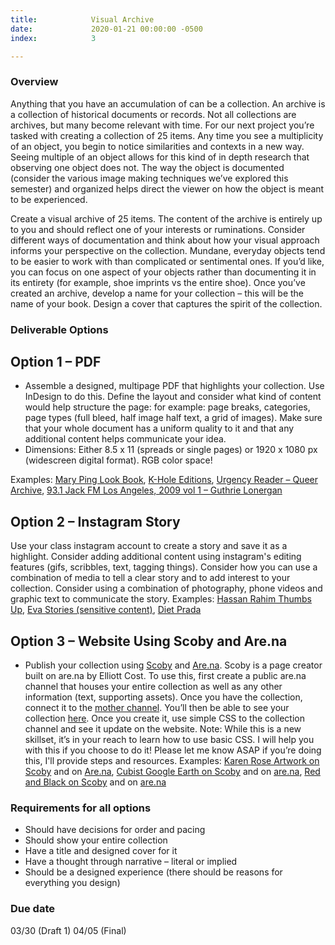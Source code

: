 ```yaml
---
title:            Visual Archive
date:             2020-01-21 00:00:00 -0500
index:            3

---
```


### Overview
Anything that you have an accumulation of can be a collection. An archive is a collection of historical documents or records. Not all collections are archives, but many become relevant with time. For our next project you’re tasked with creating a collection of 25 items. Any time you see a multiplicity of an object, you begin to notice similarities and contexts in a new way. Seeing multiple of an object allows for this kind of in depth research that observing one object does not. The way the object is documented (consider the various image making techniques we’ve explored this semester) and organized helps direct the viewer on how the object is meant to be experienced.


Create a visual archive of 25 items. The content of the archive is entirely up to you and should reflect one of your interests or ruminations. Consider different ways of documentation and think about how your visual approach informs your perspective on the collection. Mundane, everyday objects tend to be easier to work with than complicated or sentimental ones. If you’d like, you can focus on one aspect of your objects rather than documenting it in its entirety (for example, shoe imprints vs the entire shoe). Once you’ve created an archive, develop a name for your collection – this will be the name of your book. Design a cover that captures the spirit of the collection.

### Deliverable Options
## Option 1 – PDF
- Assemble a designed, multipage PDF that highlights your collection. Use InDesign to do this. Define the layout and consider what kind of content would help structure the page: for example: page breaks, categories, page types (full bleed, half image half text, a grid of images). Make sure that your whole document has a uniform quality to it and that any additional content helps communicate your idea.
- Dimensions: Either 8.5 x 11 (spreads or single pages) or 1920 x 1080 px (widescreen digital format). RGB color space!

Examples: [Mary Ping Look Book](http://maryping.com/downloads/MARYPING_S_S_2015.pdf), [K-Hole Editions](http://khole.net/dl?v=4), [Urgency Reader – Queer Archive](https://www.dropbox.com/s/upt110q2fetc4zs/URGENCYREADER_lo.pdf?dl=0), [93.1 Jack FM Los Angeles, 2009 vol 1 – Guthrie Lonergan](http://www.theageofmammals.com/jackfm/jackfm_losangeles_2008.pdf)

## Option 2 – Instagram Story
Use your class instagram account to create a story and save it as a highlight. Consider adding additional content using instagram's editing features (gifs, scribbles, text, tagging things). Consider how you can use a combination of media to tell a clear story and to add interest to your collection. Consider using a combination of photography, phone videos and graphic text to communicate the story.
Examples: [Hassan Rahim Thumbs Up](https://www.instagram.com/hassanrahim/?hl=en), [Eva Stories (sensitive content)](https://www.instagram.com/eva.stories/), [Diet Prada](https://www.instagram.com/diet_prada/)

## Option 3 – Website Using Scoby and Are.na
- Publish your collection using [Scoby](https://scoby.page/) and [Are.na](https://www.are.na/). Scoby is a page creator built on are.na by Elliott Cost. To use this, first create a public are.na channel that houses your entire collection as well as any other information (text, supporting assets). Once you have the collection, connect it to the [mother channel](https://www.are.na/elliott-cost/scoby). You&rsquo;ll then be able to see your collection [here](https://scoby.page/). Once you create it, use simple CSS to the collection channel and see it update on the website. Note: While this is a new skillset, it&rsquo;s in your reach to learn how to use basic CSS. I will help you with this if you choose to do it! Please let me know ASAP if you&rsquo;re doing this, I'll provide steps and resources.
Examples: [Karen Rose Artwork on Scoby](https://scoby.page/karen-rose-artwork) and on [Are.na](https://www.are.na/nika-fisher/karen-rose-artwork), [Cubist Google Earth on Scoby](https://scoby.page/cubist-google-earth) and on [are.na](https://www.are.na/zach-rose/cubist-google-earth), [Red and Black on Scoby](https://scoby.page/red-n-black) and on [are.na](https://www.are.na/timur-fattahov/red-n-black)



### Requirements for all options
- Should have decisions for order and pacing
- Should show your entire collection
- Have a title and designed cover for it
- Have a thought through narrative – literal or implied
- Should be a designed experience (there should be reasons for everything you design)

### Due date
03/30 (Draft 1)
04/05 (Final)
